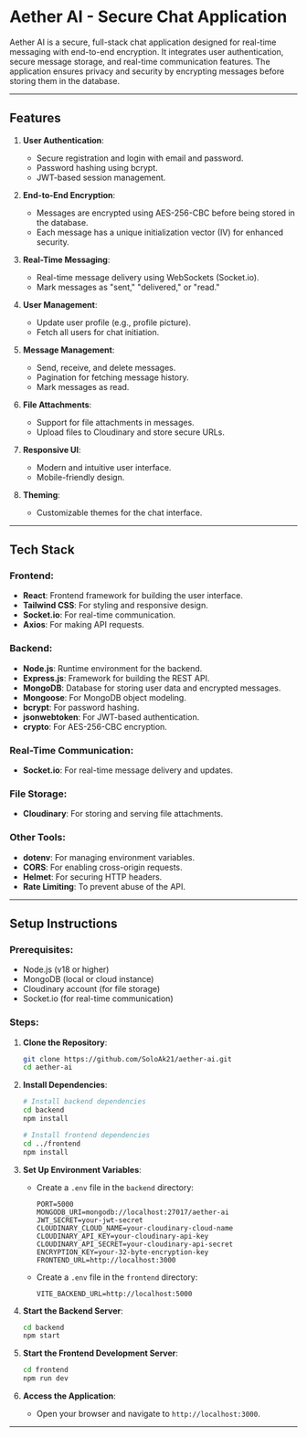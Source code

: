 
# Aether AI - Secure Chat Application

Aether AI is a secure, full-stack chat application designed for real-time messaging with end-to-end encryption. It integrates user authentication, secure message storage, and real-time communication features. The application ensures privacy and security by encrypting messages before storing them in the database.

---

## **Features**

1. **User Authentication**:
   - Secure registration and login with email and password.
   - Password hashing using bcrypt.
   - JWT-based session management.

2. **End-to-End Encryption**:
   - Messages are encrypted using AES-256-CBC before being stored in the database.
   - Each message has a unique initialization vector (IV) for enhanced security.

3. **Real-Time Messaging**:
   - Real-time message delivery using WebSockets (Socket.io).
   - Mark messages as "sent," "delivered," or "read."

4. **User Management**:
   - Update user profile (e.g., profile picture).
   - Fetch all users for chat initiation.

5. **Message Management**:
   - Send, receive, and delete messages.
   - Pagination for fetching message history.
   - Mark messages as read.

6. **File Attachments**:
   - Support for file attachments in messages.
   - Upload files to Cloudinary and store secure URLs.

7. **Responsive UI**:
   - Modern and intuitive user interface.
   - Mobile-friendly design.

8. **Theming**:
   - Customizable themes for the chat interface.

---

## **Tech Stack**

### **Frontend**:
- **React**: Frontend framework for building the user interface.
- **Tailwind CSS**: For styling and responsive design.
- **Socket.io**: For real-time communication.
- **Axios**: For making API requests.

### **Backend**:
- **Node.js**: Runtime environment for the backend.
- **Express.js**: Framework for building the REST API.
- **MongoDB**: Database for storing user data and encrypted messages.
- **Mongoose**: For MongoDB object modeling.
- **bcrypt**: For password hashing.
- **jsonwebtoken**: For JWT-based authentication.
- **crypto**: For AES-256-CBC encryption.

### **Real-Time Communication**:
- **Socket.io**: For real-time message delivery and updates.

### **File Storage**:
- **Cloudinary**: For storing and serving file attachments.

### **Other Tools**:
- **dotenv**: For managing environment variables.
- **CORS**: For enabling cross-origin requests.
- **Helmet**: For securing HTTP headers.
- **Rate Limiting**: To prevent abuse of the API.

---

## **Setup Instructions**

### **Prerequisites**:
- Node.js (v18 or higher)
- MongoDB (local or cloud instance)
- Cloudinary account (for file storage)
- Socket.io (for real-time communication)

### **Steps**:

1. **Clone the Repository**:
   ```bash
   git clone https://github.com/SoloAk21/aether-ai.git
   cd aether-ai
   ```

2. **Install Dependencies**:
   ```bash
   # Install backend dependencies
   cd backend
   npm install

   # Install frontend dependencies
   cd ../frontend
   npm install
   ```

3. **Set Up Environment Variables**:
   - Create a `.env` file in the `backend` directory:
     ```env
     PORT=5000
     MONGODB_URI=mongodb://localhost:27017/aether-ai
     JWT_SECRET=your-jwt-secret
     CLOUDINARY_CLOUD_NAME=your-cloudinary-cloud-name
     CLOUDINARY_API_KEY=your-cloudinary-api-key
     CLOUDINARY_API_SECRET=your-cloudinary-api-secret
     ENCRYPTION_KEY=your-32-byte-encryption-key
     FRONTEND_URL=http://localhost:3000
     ```

   - Create a `.env` file in the `frontend` directory:
     ```env
     VITE_BACKEND_URL=http://localhost:5000
     ```

4. **Start the Backend Server**:
   ```bash
   cd backend
   npm start
   ```

5. **Start the Frontend Development Server**:
   ```bash
   cd frontend
   npm run dev
   ```

6. **Access the Application**:
   - Open your browser and navigate to `http://localhost:3000`.

---

